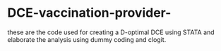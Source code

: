 # DCE-vaccination-provider-
 these are the code used for creating a D-optimal DCE using STATA and elaborate the analysis using dummy coding and clogit.
 

